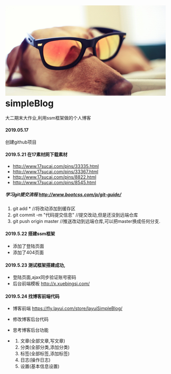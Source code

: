 #                                 ![](<https://github.com/ZhaoGuorui666/simpleBlog/blob/master/README_IMG/wallhaven-20634_960x540.png>)simpleBlog



大二期末大作业,利用ssm框架做的个人博客

#### 2019.05.17

创建github项目

#### 2019.5.21 在17素材网下载素材

- http://www.17sucai.com/pins/33335.html
- http://www.17sucai.com/pins/33367.html
- http://www.17sucai.com/pins/8822.html
- http://www.17sucai.com/pins/8545.html

##### 学习git提交流程 <http://www.bootcss.com/p/git-guide/>

1. git add *		//将改动添加到缓存区
2. git commit -m "代码提交信息"             //提交改动,但是还没到远端仓库
3. git push origin master              //推送改动到远端仓库,可以把master换成任何分支.

#### 2019.5.22 搭建ssm框架

* 添加了登陆页面
* 添加了404页面

#### 2019.5.23 测试框架搭建成功,

* 登陆页面,ajax同步验证账号密码
* 后台前端模板 <http://x.xuebingsi.com/>

#### 2019.5.24 找博客前端代码

* 博客前端 <https://fly.layui.com/store/layuiSimpleBlog/>

* 修改博客后台代码

* 思考博客后台功能

* 1. 文章(全部文章,写文章)
  2. 分类(全部分类,添加分类)
  3. 标签(全部标签,添加标签)
  4. 日志(操作日志)
  5. 设置(基本信息设置)

  
